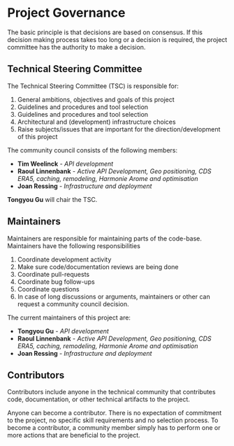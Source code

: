 <!--
SPDX-FileCopyrightText: 2019-2022 Alliander N.V.
SPDX-License-Identifier: MPL-2.0
-->

# Project Governance

The basic principle is that decisions are based on consensus. If this decision making process takes too long or a decision is required, the project committee has the authority to make a decision.

## Technical Steering Committee

The Technical Steering Committee (TSC) is responsible for:

1. General ambitions, objectives and goals of this project
1. Guidelines and procedures and tool selection
1. Guidelines and procedures and tool selection
1. Architectural and (development) infrastructure choices
1. Raise subjects/issues that are important for the direction/development of this project

The community council consists of the following members:

* **Tim Weelinck** - *API development*
* **Raoul Linnenbank** - *Active API Development, Geo positioning, CDS ERA5, caching, remodeling, Harmonie Arome and optimisation*
* **Joan Ressing** - *Infrastructure and deployment*

**Tongyou Gu** will chair the TSC.

## Maintainers

Maintainers are responsible for maintaining parts of the code-base. Maintainers have the following responsibilities

1. Coordinate development activity
1. Make sure code/documentation reviews are being done
1. Coordinate pull-requests
1. Coordinate bug follow-ups
1. Coordinate questions
1. In case of long discussions or arguments, maintainers or other can request a community council decision.

The current maintainers of this project are:
* **Tongyou Gu** - *API development*
* **Raoul Linnenbank** - *Active API Development, Geo positioning, CDS ERA5, caching, remodeling, Harmonie Arome and optimisation*
* **Joan Ressing** - *Infrastructure and deployment*

## Contributors

Contributors include anyone in the technical community that contributes code, documentation, or other technical artifacts to the project.

Anyone can become a contributor. There is no expectation of commitment to the project, no specific skill requirements and no selection process. To become a contributor, a community member simply has to perform one or more actions that are beneficial to the project.
